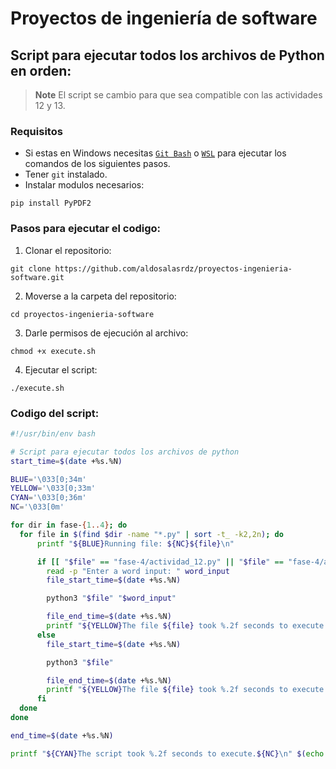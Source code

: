 # Proyectos de ingeniería de software

## Script para ejecutar todos los archivos de Python en orden:

> **Note**
> El script se cambio para que sea compatible con las actividades 12 y 13.

### Requisitos

- Si estas en Windows necesitas [`Git Bash`](https://git-scm.com/download/win) o [`WSL`](https://learn.microsoft.com/es-es/windows/wsl/install) para ejecutar los comandos de los siguientes pasos.
- Tener `git` instalado.
- Instalar modulos necesarios:
```shell
pip install PyPDF2
```

### Pasos para ejecutar el codigo:
1.  Clonar el repositorio:
```shell
git clone https://github.com/aldosalasrdz/proyectos-ingenieria-software.git
```
2. Moverse a la carpeta del repositorio:
```shell
cd proyectos-ingenieria-software
```
3. Darle permisos de ejecución al archivo:
```shell
chmod +x execute.sh
```
4. Ejecutar el script:
```shell
./execute.sh
```

### Codigo del script:
```bash
#!/usr/bin/env bash

# Script para ejecutar todos los archivos de python
start_time=$(date +%s.%N)

BLUE='\033[0;34m'
YELLOW='\033[0;33m'
CYAN='\033[0;36m'
NC='\033[0m'

for dir in fase-{1..4}; do
  for file in $(find $dir -name "*.py" | sort -t_ -k2,2n); do
      printf "${BLUE}Running file: ${NC}${file}\n"

      if [[ "$file" == "fase-4/actividad_12.py" || "$file" == "fase-4/actividad_13.py" ]]; then
        read -p "Enter a word input: " word_input
        file_start_time=$(date +%s.%N)

        python3 "$file" "$word_input"

        file_end_time=$(date +%s.%N)
        printf "${YELLOW}The file ${file} took %.2f seconds to execute.${NC}\n\n" $(echo "$file_end_time - $file_start_time" | bc)
      else
        file_start_time=$(date +%s.%N)

        python3 "$file"

        file_end_time=$(date +%s.%N)
        printf "${YELLOW}The file ${file} took %.2f seconds to execute.${NC}\n\n" $(echo "$file_end_time - $file_start_time" | bc)
      fi
  done
done

end_time=$(date +%s.%N)

printf "${CYAN}The script took %.2f seconds to execute.${NC}\n" $(echo "$end_time - $start_time" | bc)
```
